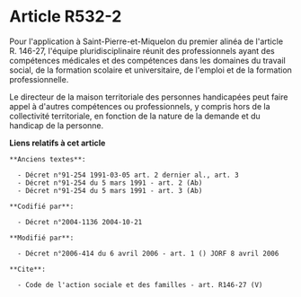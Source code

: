 # Article R532-2

Pour l'application à Saint-Pierre-et-Miquelon du premier alinéa de l'article R. 146-27, l'équipe pluridisciplinaire réunit
des professionnels ayant des compétences médicales et des compétences dans les domaines du travail social, de la formation
scolaire et universitaire, de l'emploi et de la formation professionnelle.

Le directeur de la maison territoriale des personnes handicapées peut faire appel à d'autres compétences ou professionnels, y
compris hors de la collectivité territoriale, en fonction de la nature de la demande et du handicap de la personne.

**Liens relatifs à cet article**

	**Anciens textes**:

	  - Décret n°91-254 1991-03-05 art. 2 dernier al., art. 3
	  - Décret n°91-254 du 5 mars 1991 - art. 2 (Ab)
	  - Décret n°91-254 du 5 mars 1991 - art. 3 (Ab)

	**Codifié par**:

	  - Décret n°2004-1136 2004-10-21

	**Modifié par**:

	  - Décret n°2006-414 du 6 avril 2006 - art. 1 () JORF 8 avril 2006

	**Cite**:

	  - Code de l'action sociale et des familles - art. R146-27 (V)
